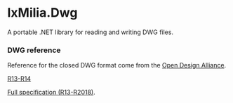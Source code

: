 ﻿IxMilia.Dwg
===========

A portable .NET library for reading and writing DWG files.

### DWG reference

Reference for the closed DWG format come from the [Open Design Alliance](https://www.opendesign.com/).

[R13-R14](http://www.idea2ic.com/File_Formats/AutoCAD%20R13:R14%20DWG%20File%20Specification.pdf)

[Full specification (R13-R2018)](http://www.opendesign.com/files/guestdownloads/OpenDesign_Specification_for_.dwg_files.pdf).
